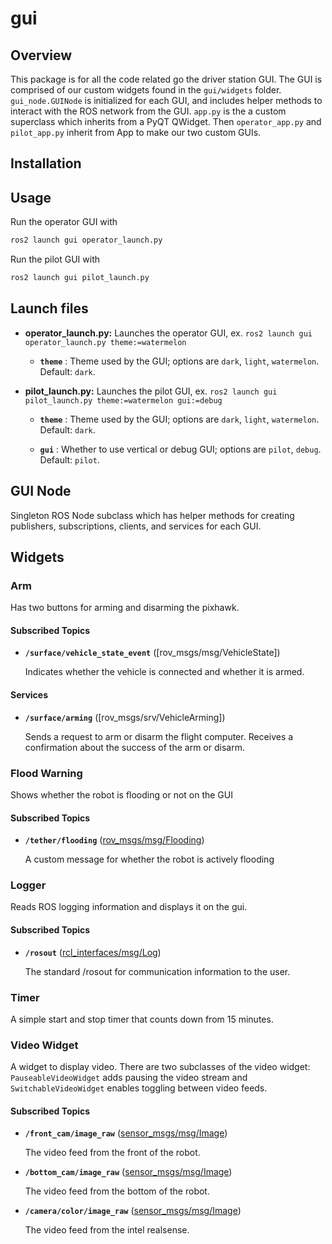 # gui

## Overview

This package is for all the code related go the driver station GUI. The GUI is comprised of our custom widgets found in the `gui/widgets` folder.
`gui_node.GUINode` is initialized for each GUI, and includes helper methods to interact with the ROS network from the GUI.
`app.py` is the a custom superclass which inherits from a PyQT QWidget.
Then `operator_app.py` and `pilot_app.py` inherit from App to make our two custom GUIs.

## Installation

## Usage

Run the operator GUI with

```bash
ros2 launch gui operator_launch.py
```

Run the pilot GUI with

```bash
ros2 launch gui pilot_launch.py
```

## Launch files

* **operator_launch.py:** Launches the operator GUI, ex. `ros2 launch gui operator_launch.py theme:=watermelon`

  * **`theme`** : Theme used by the GUI; options are `dark`, `light`, `watermelon`. Default: `dark`.

* **pilot_launch.py:** Launches the pilot GUI, ex. `ros2 launch gui pilot_launch.py theme:=watermelon gui:=debug`

  * **`theme`** : Theme used by the GUI; options are `dark`, `light`, `watermelon`. Default: `dark`.

  * **`gui`** : Whether to use vertical or debug GUI; options are `pilot`, `debug`. Default: `pilot`.

## GUI Node
Singleton ROS Node subclass which has helper methods for creating publishers, subscriptions, clients, and services for each GUI.

## Widgets

### Arm

Has two buttons for arming and disarming the pixhawk.

#### Subscribed Topics

* **`/surface/vehicle_state_event`** ([rov_msgs/msg/VehicleState])

    Indicates whether the vehicle is connected and whether it is armed.

#### Services

* **`/surface/arming`** ([rov_msgs/srv/VehicleArming])

    Sends a request to arm or disarm the flight computer. Receives a confirmation about the success of the arm or disarm.

### Flood Warning

Shows whether the robot is flooding or not on the GUI

#### Subscribed Topics

* **`/tether/flooding`** ([rov_msgs/msg/Flooding])

    A custom message for whether the robot is actively flooding

### Logger

Reads ROS logging information and displays it on the gui.

#### Subscribed Topics

* **`/rosout`** ([rcl_interfaces/msg/Log])

    The standard /rosout for communication information to the user.

### Timer

A simple start and stop timer that counts down from 15 minutes.

### Video Widget

A widget to display video. There are two subclasses of the video widget: `PauseableVideoWidget` adds pausing the video stream and `SwitchableVideoWidget` enables toggling between video feeds.

#### Subscribed Topics

* **`/front_cam/image_raw`** ([sensor_msgs/msg/Image])

    The video feed from the front of the robot.

* **`/bottom_cam/image_raw`** ([sensor_msgs/msg/Image])

    The video feed from the bottom of the robot.

* **`/camera/color/image_raw`** ([sensor_msgs/msg/Image])

    The video feed from the intel realsense.

[rov_msgs/msg/Flooding]: ../../rov_msgs/msg/Flooding.msg
[rcl_interfaces/msg/Log]: https://github.com/ros2/rcl_interfaces/blob/rolling/rcl_interfaces/msg/Log.msg
[sensor_msgs/msg/Image]: <http://docs.ros.org/en/noetic/api/sensor_msgs/html/msg/Image.html>
